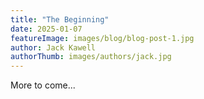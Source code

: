 ```yaml
---
title: "The Beginning"
date: 2025-01-07
featureImage: images/blog/blog-post-1.jpg
author: Jack Kawell
authorThumb: images/authors/jack.jpg
---
```


More to come...
